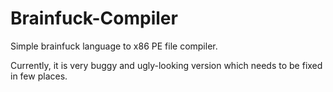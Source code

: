 # Brainfuck-Compiler
Simple brainfuck language to x86 PE file compiler.

Currently, it is very buggy and ugly-looking version which needs to be fixed in few places.
